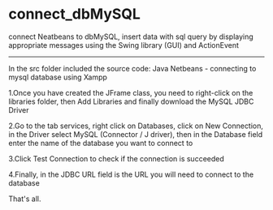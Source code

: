 # connect_dbMySQL
connect Neatbeans to dbMySQL, insert data with sql query by displaying appropriate messages using the Swing library (GUI) and ActionEvent 


-----------------------------------------
In the src folder included the source code: Java Netbeans - connecting to mysql database using Xampp 

1.Once you have created the JFrame class, you need to right-click on the libraries folder, then Add Libraries and finally download the MySQL JDBC Driver

2.Go to the tab services, right click on Databases, click on New Connection, in the Driver select MySQL (Connector / J driver), then in the Database field enter the name of the database you want to connect to

3.Click Test Connection to check if the connection is succeeded

4.Finally, in the JDBC URL field is the URL you will need to connect to the database

That's all.

